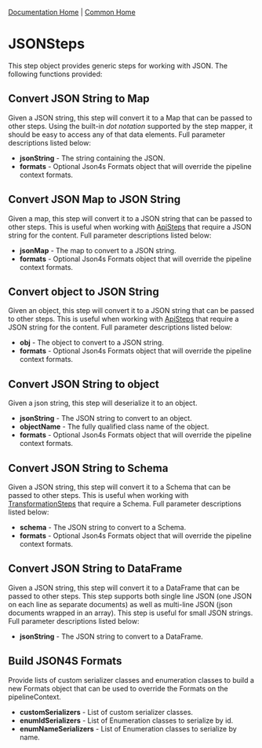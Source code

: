 [Documentation Home](../../docs/readme.md) | [Common Home](../readme.md)

# JSONSteps
This step object provides generic steps for working with JSON. 
The following functions provided:

## Convert JSON String to Map
Given a JSON string, this step will convert it to a Map that can be passed to other steps. Using the built-in 
_dot notation_ supported by the step mapper, it should be easy to access any of that data elements.
Full parameter descriptions listed below:

* **jsonString** - The string containing the JSON.
* **formats** - Optional Json4s Formats object that will override the pipeline context formats.

## Convert JSON Map to JSON String
Given a map, this step will convert it to a JSON string that can be passed to other steps. This is useful when working
with [ApiSteps](apisteps.md) that require a JSON string for the content.
Full parameter descriptions listed below:

* **jsonMap** - The map to convert to a JSON string.
* **formats** - Optional Json4s Formats object that will override the pipeline context formats.

## Convert object to JSON String
Given an object, this step will convert it to a JSON string that can be passed to other steps. This is useful when working
with [ApiSteps](apisteps.md) that require a JSON string for the content.
Full parameter descriptions listed below:

* **obj** - The object to convert to a JSON string.
* **formats** - Optional Json4s Formats object that will override the pipeline context formats.

## Convert JSON String to object
Given a json string, this step will deserialize it to an object.

* **jsonString** - The JSON string to convert to an object.
* **objectName** - The fully qualified class name of the object.
* **formats** - Optional Json4s Formats object that will override the pipeline context formats.

## Convert JSON String to Schema
Given a JSON string, this step will convert it to a Schema that can be passed to other steps. This is useful when working
with [TransformationSteps](transformationsteps.md) that require a Schema.
Full parameter descriptions listed below:

* **schema** - The JSON string to convert to a Schema.
* **formats** - Optional Json4s Formats object that will override the pipeline context formats.

## Convert JSON String to DataFrame
Given a JSON string, this step will convert it to a DataFrame that can be passed to other steps. This step supports both
single line JSON (one JSON on each line as separate documents) as well as multi-line JSON 
(json documents wrapped in an array). This step is useful for small JSON strings.
Full parameter descriptions listed below:

* **jsonString** - The JSON string to convert to a DataFrame.

## Build JSON4S Formats
Provide lists of custom serializer classes and enumeration classes to build a new Formats object that can be used to
 override the Formats on the pipelineContext.
 
* **customSerializers** - List of custom serializer classes.
* **enumIdSerializers** - List of Enumeration classes to serialize by id.
* **enumNameSerializers** - List of Enumeration classes to serialize by name.
